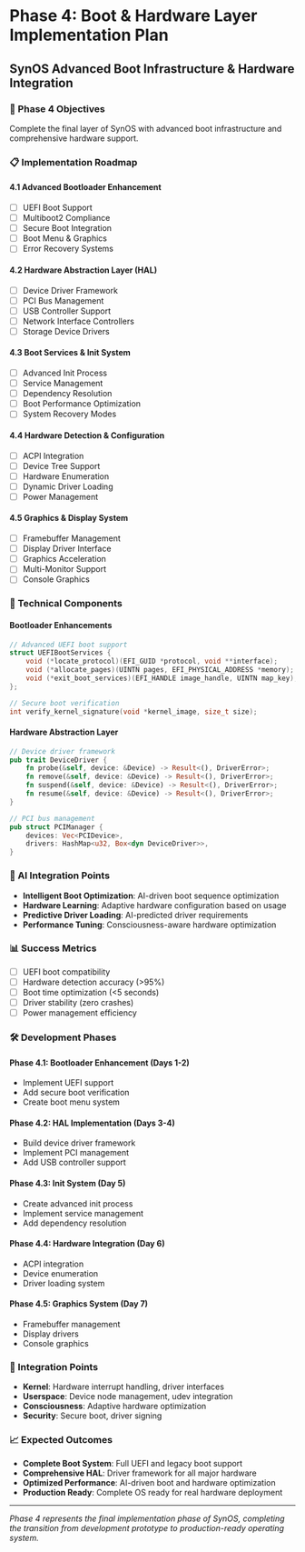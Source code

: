 # Phase 4: Boot & Hardware Layer Implementation Plan

## SynOS Advanced Boot Infrastructure & Hardware Integration

### 🎯 Phase 4 Objectives

Complete the final layer of SynOS with advanced boot infrastructure and comprehensive hardware support.

### 📋 Implementation Roadmap

#### 4.1 Advanced Bootloader Enhancement

- [ ] UEFI Boot Support
- [ ] Multiboot2 Compliance
- [ ] Secure Boot Integration
- [ ] Boot Menu & Graphics
- [ ] Error Recovery Systems

#### 4.2 Hardware Abstraction Layer (HAL)

- [ ] Device Driver Framework
- [ ] PCI Bus Management
- [ ] USB Controller Support
- [ ] Network Interface Controllers
- [ ] Storage Device Drivers

#### 4.3 Boot Services & Init System

- [ ] Advanced Init Process
- [ ] Service Management
- [ ] Dependency Resolution
- [ ] Boot Performance Optimization
- [ ] System Recovery Modes

#### 4.4 Hardware Detection & Configuration

- [ ] ACPI Integration
- [ ] Device Tree Support
- [ ] Hardware Enumeration
- [ ] Dynamic Driver Loading
- [ ] Power Management

#### 4.5 Graphics & Display System

- [ ] Framebuffer Management
- [ ] Display Driver Interface
- [ ] Graphics Acceleration
- [ ] Multi-Monitor Support
- [ ] Console Graphics

### 🔧 Technical Components

#### Bootloader Enhancements

```c
// Advanced UEFI boot support
struct UEFIBootServices {
    void (*locate_protocol)(EFI_GUID *protocol, void **interface);
    void (*allocate_pages)(UINTN pages, EFI_PHYSICAL_ADDRESS *memory);
    void (*exit_boot_services)(EFI_HANDLE image_handle, UINTN map_key);
};

// Secure boot verification
int verify_kernel_signature(void *kernel_image, size_t size);
```

#### Hardware Abstraction Layer

```rust
// Device driver framework
pub trait DeviceDriver {
    fn probe(&self, device: &Device) -> Result<(), DriverError>;
    fn remove(&self, device: &Device) -> Result<(), DriverError>;
    fn suspend(&self, device: &Device) -> Result<(), DriverError>;
    fn resume(&self, device: &Device) -> Result<(), DriverError>;
}

// PCI bus management
pub struct PCIManager {
    devices: Vec<PCIDevice>,
    drivers: HashMap<u32, Box<dyn DeviceDriver>>,
}
```

### 🧠 AI Integration Points

- **Intelligent Boot Optimization**: AI-driven boot sequence optimization
- **Hardware Learning**: Adaptive hardware configuration based on usage
- **Predictive Driver Loading**: AI-predicted driver requirements
- **Performance Tuning**: Consciousness-aware hardware optimization

### 📊 Success Metrics

- [ ] UEFI boot compatibility
- [ ] Hardware detection accuracy (>95%)
- [ ] Boot time optimization (<5 seconds)
- [ ] Driver stability (zero crashes)
- [ ] Power management efficiency

### 🛠️ Development Phases

#### Phase 4.1: Bootloader Enhancement (Days 1-2)

- Implement UEFI support
- Add secure boot verification
- Create boot menu system

#### Phase 4.2: HAL Implementation (Days 3-4)

- Build device driver framework
- Implement PCI management
- Add USB controller support

#### Phase 4.3: Init System (Day 5)

- Create advanced init process
- Implement service management
- Add dependency resolution

#### Phase 4.4: Hardware Integration (Day 6)

- ACPI integration
- Device enumeration
- Driver loading system

#### Phase 4.5: Graphics System (Day 7)

- Framebuffer management
- Display drivers
- Console graphics

### 🔗 Integration Points

- **Kernel**: Hardware interrupt handling, driver interfaces
- **Userspace**: Device node management, udev integration
- **Consciousness**: Adaptive hardware optimization
- **Security**: Secure boot, driver signing

### 📈 Expected Outcomes

- **Complete Boot System**: Full UEFI and legacy boot support
- **Comprehensive HAL**: Driver framework for all major hardware
- **Optimized Performance**: AI-driven boot and hardware optimization
- **Production Ready**: Complete OS ready for real hardware deployment

---

_Phase 4 represents the final implementation phase of SynOS, completing the transition from development prototype to production-ready operating system._
